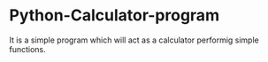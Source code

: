 # Python-Calculator-program
It is a simple program which will act as a calculator performig simple functions.
